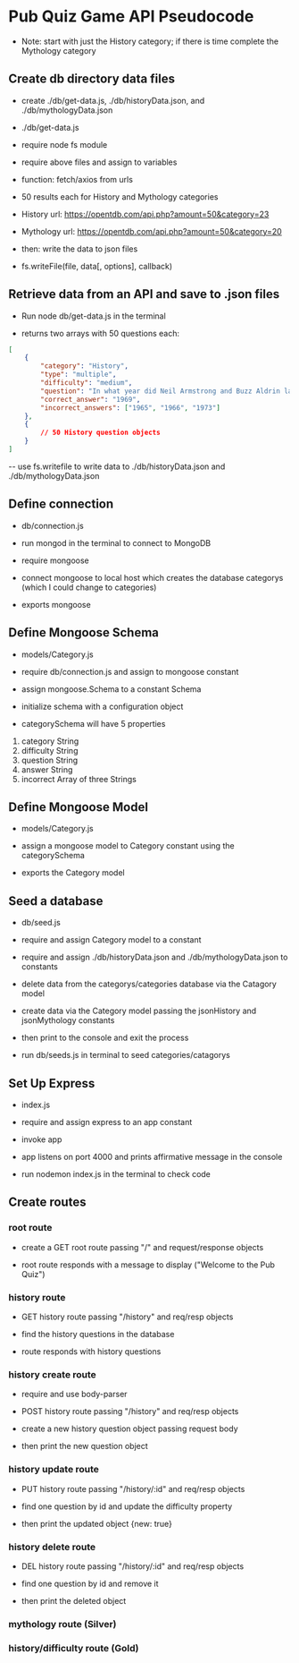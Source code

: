 # Pub Quiz Game API Pseudocode

- Note: start with just the History category; if there is time complete the Mythology category

## Create db directory data files

- create ./db/get-data.js, ./db/historyData.json, and ./db/mythologyData.json
- ./db/get-data.js

- require node fs module

- require above files and assign to variables

- function: fetch/axios from urls

- 50 results each for History and Mythology categories

- History url: https://opentdb.com/api.php?amount=50&category=23

- Mythology url: https://opentdb.com/api.php?amount=50&category=20

- then: write the data to json files

- fs.writeFile(file, data[, options], callback)

## Retrieve data from an API and save to .json files

- Run node db/get-data.js in the terminal

- returns two arrays with 50 questions each:

```json
[
	{
		"category": "History",
		"type": "multiple",
		"difficulty": "medium",
		"question": "In what year did Neil Armstrong and Buzz Aldrin land on the moon?",
		"correct_answer": "1969",
		"incorrect_answers": ["1965", "1966", "1973"]
	},
	{
		// 50 History question objects
	}
]
```

-- use fs.writefile to write data to ./db/historyData.json and ./db/mythologyData.json

## Define connection

- db/connection.js

- run mongod in the terminal to connect to MongoDB

- require mongoose

- connect mongoose to local host which creates the database categorys (which I could change to categories)

- exports mongoose

## Define Mongoose Schema

- models/Category.js

- require db/connection.js and assign to mongoose constant

- assign mongoose.Schema to a constant Schema

- initialize schema with a configuration object

- categorySchema will have 5 properties

1. category String
2. difficulty String
3. question String
4. answer String
5. incorrect Array of three Strings

## Define Mongoose Model

- models/Category.js

- assign a mongoose model to Category constant using the categorySchema

- exports the Category model

## Seed a database

- db/seed.js

- require and assign Category model to a constant

- require and assign ./db/historyData.json and ./db/mythologyData.json to constants

- delete data from the categorys/categories database via the Catagory model

- create data via the Category model passing the jsonHistory and jsonMythology constants

- then print to the console and exit the process

- run db/seeds.js in terminal to seed categories/catagorys

## Set Up Express

- index.js

- require and assign express to an app constant

- invoke app

- app listens on port 4000 and prints affirmative message in the console

- run nodemon index.js in the terminal to check code

## Create routes

### root route

- create a GET root route passing "/" and request/response objects

- root route responds with a message to display ("Welcome to the Pub Quiz")

### history route

- GET history route passing "/history" and req/resp objects

- find the history questions in the database

- route responds with history questions

### history create route

- require and use body-parser

- POST history route passing "/history" and req/resp objects

- create a new history question object passing request body

- then print the new question object

### history update route

- PUT history route passing "/history/:id" and req/resp objects

- find one question by id and update the difficulty property

- then print the updated object {new: true}

### history delete route

- DEL history route passing "/history/:id" and req/resp objects

- find one question by id and remove it

- then print the deleted object

### mythology route (Silver)

### history/difficulty route (Gold)
